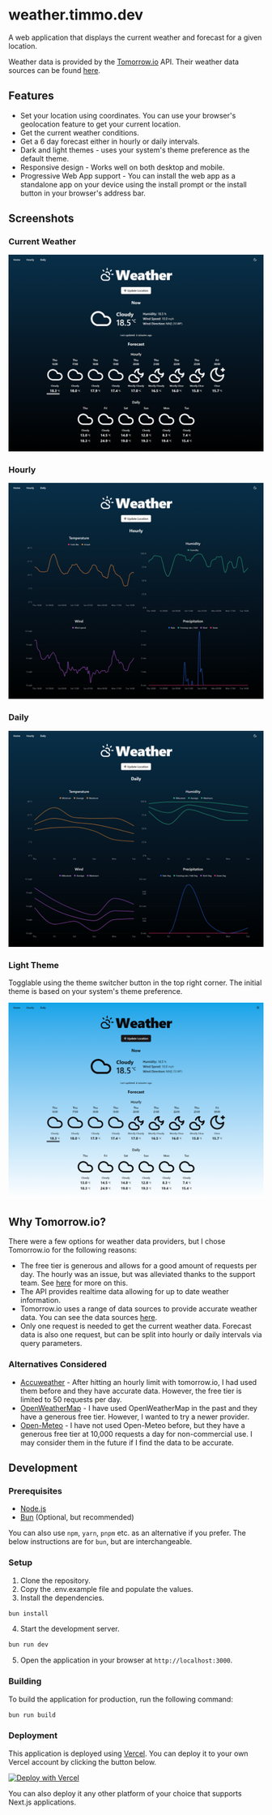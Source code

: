 # weather.timmo.dev

A web application that displays the current weather and forecast for a given location.

Weather data is provided by the [Tomorrow.io](https://www.tomorrow.io/) API. Their weather data sources can be found [here](https://app.tomorrow.io/tomorrow-data-sources).

## Features

- Set your location using coordinates. You can use your browser's geolocation feature to get your current location.
- Get the current weather conditions.
- Get a 6 day forecast either in hourly or daily intervals.
- Dark and light themes - uses your system's theme preference as the default theme.
- Responsive design - Works well on both desktop and mobile.
- Progressive Web App support - You can install the web app as a standalone app on your device using the install prompt or the install button in your browser's address bar.

## Screenshots

### Current Weather

[![Current Weather (Dark Theme)](https://raw.githubusercontent.com/timmo001/weather.timmo.dev/master/resources/home-dark.png)](https://weather.timmo.dev)

### Hourly

[![Hourly (Dark)](https://raw.githubusercontent.com/timmo001/weather.timmo.dev/master/resources/hourly-dark.png)](https://weather.timmo.dev/hourly)

### Daily

[![Daily (Dark)](https://raw.githubusercontent.com/timmo001/weather.timmo.dev/master/resources/daily-dark.png)](https://weather.timmo.dev/daily)

### Light Theme

Togglable using the theme switcher button in the top right corner. The initial theme is based on your system's theme preference.

[![Current Weather (Light)](https://raw.githubusercontent.com/timmo001/weather.timmo.dev/master/resources/home-light.png)](https://weather.timmo.dev)

## Why Tomorrow.io?

There were a few options for weather data providers, but I chose Tomorrow.io for the following reasons:

- The free tier is generous and allows for a good amount of requests per day. The hourly was an issue, but was alleviated thanks to the support team. See [here](https://github.com/timmo001/weather.timmo.dev/discussions/21) for more on this.
- The API provides realtime data allowing for up to date weather information.
- Tomorrow.io uses a range of data sources to provide accurate weather data. You can see the data sources [here](https://app.tomorrow.io/tomorrow-data-sources).
- Only one request is needed to get the current weather data. Forecast data is also one request, but can be split into hourly or daily intervals via query parameters.

### Alternatives Considered

- [Accuweather](https://github.com/timmo001/weather.timmo.dev/tree/accuweather) - After hitting an hourly limit with tomorrow.io, I had used them before and they have accurate data. However, the free tier is limited to 50 requests per day.
- [OpenWeatherMap](https://openweathermap.org) - I have used OpenWeatherMap in the past and they have a generous free tier. However, I wanted to try a newer provider.
- [Open-Meteo](https://open-meteo.com) - I have not used Open-Meteo before, but they have a generous free tier at 10,000 requests a day for non-commercial use. I may consider them in the future if I find the data to be accurate.

## Development

### Prerequisites

- [Node.js](https://nodejs.org)
- [Bun](https://bun.sh) (Optional, but recommended)

You can also use `npm`, `yarn`, `pnpm` etc. as an alternative if you prefer. The below instructions are for `bun`, but are interchangeable.

### Setup

1. Clone the repository.
2. Copy the .env.example file and populate the values.
3. Install the dependencies.

```sh
bun install
```

4. Start the development server.

```sh
bun run dev
```

5. Open the application in your browser at `http://localhost:3000`.

### Building

To build the application for production, run the following command:

```sh
bun run build
```

### Deployment

This application is deployed using [Vercel](https://vercel.com). You can deploy it to your own Vercel account by clicking the button below.

[![Deploy with Vercel](https://vercel.com/button)](https://vercel.com/new/clone?repository-url=https%3A%2F%2Fgithub.com%2Ftimmo001%2Fweather.timmo.dev&env=WEATHER_API_KEY&envDescription=Your%20API%20key%20from%20tomorrow.io&project-name=my-weather-app&repository-name=my-weather-app)

You can also deploy it any other platform of your choice that supports Next.js applications.
